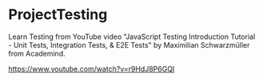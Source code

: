 # ProjectTesting
Learn Testing from YouTube video "JavaScript Testing Introduction Tutorial - Unit Tests, Integration Tests, &amp; E2E Tests" by Maximilian Schwarzmüller from Academind.

https://www.youtube.com/watch?v=r9HdJ8P6GQI
